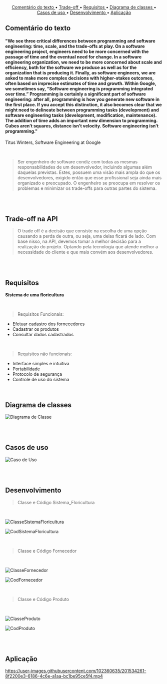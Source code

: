 <p align="center">
  <a href ="#comentário-do-texto">Comentário do texto </a>  • 
  <a href ="#trade-off-na-api">Trade-off </a>  • 
  <a href ="#requisitos">Requisitos </a>  • 
  <a href ="#diagrama-de-classes">Diagrama de classes </a>  •
  <a href ="#casos-de-uso">Casos de uso </a>  •
  <a href ="#desenvolvimento">Desenvolvimento </a>  •
  <a href ="#aplicação">Aplicação </a>

## Comentário do texto
#### "We see three critical differences between programming and software engineering: time, scale, and the trade-offs at play. On a software engineering project, engineers need to be more concerned with the passage of time and the eventual need for change. In a software engineering organization, we need to be more concerned about scale and efficiency, both for the software we produce as well as for the organization that is producing it. Finally, as software engineers, we are asked to make more complex decisions with higher-stakes outcomes, often based on imprecise estimates of time and growth. Within Google, we sometimes say, “Software engineering is programming integrated over time.” Programming is certainly a significant part of software engineering: after all, programming is how you generate new software in the first place. If you accept this distinction, it also becomes clear that we might need to delineate between programming tasks (development) and software engineering tasks (development, modification, maintenance). The addition of time adds an important new dimension to programming. Cubes aren’t squares, distance isn’t velocity. Software engineering isn’t programming."
Titus Winters, Software Engineering at Google

<br>

>Ser engenheiro de software condiz com todas as mesmas responsabilidades de um desenvolvedor, incluindo algumas além daquelas previstas. Estes, possuem uma visão mais ampla do que os desenvolvedores, exigido então que esse profissional seja ainda mais organizado e preocupado.
O engenheiro se preocupa em resolver os problemas e minimizar os trade-offs para outras partes do sistema.

<br><br>

## Trade-off na API

>O trade off é a decisão que consiste na escolha de uma opção causando a perda de outra, ou seja, uma delas ficará de lado.
Com base nisso, na API, devemos tomar a melhor decisão para a realização do projeto. Optando pela tecnologia que atende melhor a necessidade do cliente e que mais convém aos desenvolvedores.

<br><br>

## Requisitos
**Sistema de uma floricultura**

<br>

>Requisitos Funcionais:
- Efetuar cadastro dos fornecedores
- Cadastrar os produtos
- Consultar dados cadastrados

<br>

>Requisitos não funcionais:
- Interface simples e intuitiva
- Portabilidade
- Protocolo de segurança
- Controle de uso do sistema

<br>

## Diagrama de classes
![Diagrama de Classe](https://user-images.githubusercontent.com/102360635/202474792-592daa5f-3eca-474a-8a90-50be022c7317.jpg)

<br><br>

## Casos de uso
![Caso de Uso](https://user-images.githubusercontent.com/102360635/202472363-5b66dc65-62c2-4f16-8f3f-a36ec895bbab.jpg)

<br><br>

## Desenvolvimento
>Classe e Código Sistema_Floricultura

<br>

![ClasseSistemaFloricultura](https://user-images.githubusercontent.com/102360635/202281428-894e35fb-9149-4249-a47c-c05f226320dd.png)
  
![CodSistemaFloricultura](https://user-images.githubusercontent.com/102360635/202287170-4de99500-8580-4198-9d48-d470b58510ba.png)

<br>

>Classe e Código Fornecedor

<br>

![ClasseFornecedor](https://user-images.githubusercontent.com/102360635/202478467-0301b110-aec6-4e96-b261-637675bba84e.jpg)

![CodFornecedor](https://user-images.githubusercontent.com/102360635/202282703-958b4899-7ce4-4c19-9965-5afcc4d3bba5.png)

<br>

>Classe e Código Produto

<br>

![ClasseProduto](https://user-images.githubusercontent.com/102360635/202478560-d708787a-cbb3-4eb5-8b55-324a40a64e34.jpg)

![CodProduto](https://user-images.githubusercontent.com/102360635/202282464-5ecbc150-764e-4e4e-bf48-59d6ce5fb786.png)

<br><br>

## Aplicação
https://user-images.githubusercontent.com/102360635/201534261-8f2200e3-6186-4c6e-a1aa-bc1be95ce5f4.mp4
